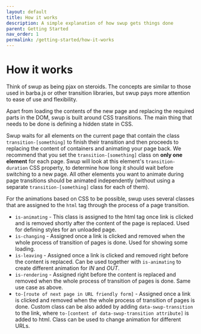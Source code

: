 ```yaml
---
layout: default
title: How it works
description: A simple explanation of how swup gets things done
parent: Getting Started
nav_order: 1
permalink: /getting-started/how-it-works
---
```

# How it works

Think of swup as being pjax on steroids. The concepts are similar to those used in barba.js or other transition libraries, but swup pays more attention to ease of use and flexibility.    

Apart from loading the contents of the new page and replacing the required parts in the DOM, swup is built around CSS transitions.
The main thing that needs to be done is defining a hidden state in CSS.

Swup waits for all elements on the current page that contain the class `transition-[something]` to finish their transition and then proceeds to replacing the content of containers and animating your page back. We recommend that you set the `transition-[something]` class on **only one element** for each page. Swup will look at this element's `transition-duration` CSS property, to determine how long it should wait before switching to a new page. All other elements you want to animate during page transitions should be animated independently (without using a separate `transition-[something]` class for each of them).

For the animations based on CSS to be possible, swup uses several classes that are assigned to the `html` tag through the process of a page transition. 

- `is-animating` - This class is assigned to the html tag once link is clicked and is removed shortly after the content of the page is replaced. Used for defining styles for an unloaded page. 
- `is-changing` - Assigned once a link is clicked and removed when the whole process of transition of pages is done. Used for showing some loading.
- `is-leaving` - Assigned once a link is clicked and removed right before the content is replaced. Can be used together with `is-animating` to create different animation for _IN_ and _OUT_.
- `is-rendering` - Assigned right before the content is replaced and removed when the whole process of transition of pages is done. Same use case as above.
- `to-[route of next page in URL friendly form]` - Assigned once a link is clicked and removed when the whole process of transition of pages is done.
  Custom class can be also added by adding `data-swup-transition` to the link, where `to-[content of data-swup-transition attribute]` is added to html. 
  Class can be used to change animation for different URLs.
